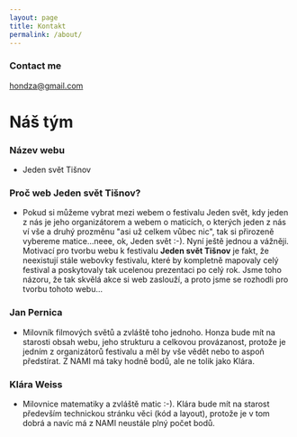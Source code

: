 ```yaml
---
layout: page
title: Kontakt
permalink: /about/
---
```


### Contact me

[hondza@gmail.com](mailto:hondza@gmail.com)

# Náš tým

### Název webu
- Jeden svět Tišnov

### Proč web Jeden svět Tišnov?
- Pokud si můžeme vybrat mezi webem o festivalu Jeden svět, kdy jeden z nás je jeho organizátorem a webem o maticích, o kterých jeden z nás ví vše a druhý prozměnu "asi už celkem vůbec nic", tak si přirozeně vybereme matice...neee, ok, Jeden svět :-). Nyní ještě jednou a vážněji. Motivací pro tvorbu webu k festivalu **Jeden svět Tišnov** je fakt, že neexistují stále webovky festivalu, které by kompletně mapovaly celý festival a poskytovaly tak ucelenou prezentaci po celý rok. Jsme toho názoru, že tak skvělá akce si web zaslouží, a proto jsme se rozhodli pro tvorbu tohoto webu...
### Jan Pernica
 - Milovník filmových světů a zvláště toho jednoho. Honza bude mít na starosti obsah webu, jeho strukturu a celkovou provázanost, protože je jedním z organizátorů festivalu a měl by vše vědět nebo to aspoň předstírat. Z NAMI má taky hodně bodů, ale ne tolik jako Klára.
### Klára Weiss
 - Milovnice matematiky a zvláště matic :-). Klára bude mít na starost především technickou stránku věci (kód a layout), protože je v tom dobrá a navíc má z NAMI neustále plný počet bodů.

